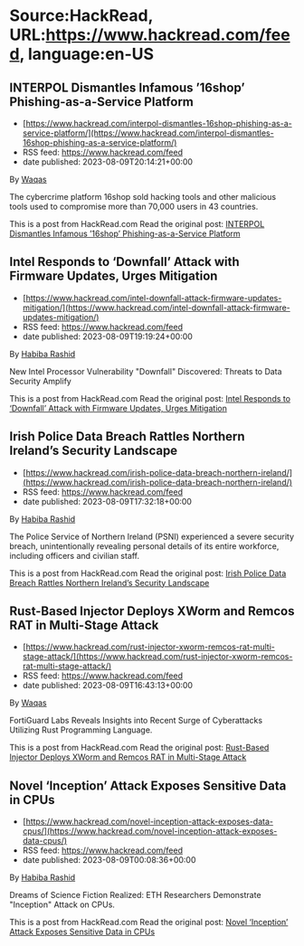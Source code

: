 # Source:HackRead, URL:https://www.hackread.com/feed, language:en-US

## INTERPOL Dismantles Infamous ’16shop’ Phishing-as-a-Service Platform
 - [https://www.hackread.com/interpol-dismantles-16shop-phishing-as-a-service-platform/](https://www.hackread.com/interpol-dismantles-16shop-phishing-as-a-service-platform/)
 - RSS feed: https://www.hackread.com/feed
 - date published: 2023-08-09T20:14:21+00:00

<p>By <a href="https://www.hackread.com/author/hackread/" rel="nofollow">Waqas</a></p>
<p>The cybercrime platform 16shop sold hacking tools and other malicious tools used to compromise more than 70,000 users in 43 countries.</p>
<p>This is a post from HackRead.com Read the original post: <a href="https://www.hackread.com/interpol-dismantles-16shop-phishing-as-a-service-platform/" rel="nofollow">INTERPOL Dismantles Infamous &#8217;16shop&#8217; Phishing-as-a-Service Platform</a></p>

## Intel Responds to ‘Downfall’ Attack with Firmware Updates, Urges Mitigation
 - [https://www.hackread.com/intel-downfall-attack-firmware-updates-mitigation/](https://www.hackread.com/intel-downfall-attack-firmware-updates-mitigation/)
 - RSS feed: https://www.hackread.com/feed
 - date published: 2023-08-09T19:19:24+00:00

<p>By <a href="https://www.hackread.com/author/habiba/" rel="nofollow">Habiba Rashid</a></p>
<p>New Intel Processor Vulnerability "Downfall" Discovered: Threats to Data Security Amplify</p>
<p>This is a post from HackRead.com Read the original post: <a href="https://www.hackread.com/intel-downfall-attack-firmware-updates-mitigation/" rel="nofollow">Intel Responds to &#8216;Downfall&#8217; Attack with Firmware Updates, Urges Mitigation</a></p>

## Irish Police Data Breach Rattles Northern Ireland’s Security Landscape
 - [https://www.hackread.com/irish-police-data-breach-northern-ireland/](https://www.hackread.com/irish-police-data-breach-northern-ireland/)
 - RSS feed: https://www.hackread.com/feed
 - date published: 2023-08-09T17:32:18+00:00

<p>By <a href="https://www.hackread.com/author/habiba/" rel="nofollow">Habiba Rashid</a></p>
<p>The Police Service of Northern Ireland (PSNI) experienced a severe security breach, unintentionally revealing personal details of its entire workforce, including officers and civilian staff.</p>
<p>This is a post from HackRead.com Read the original post: <a href="https://www.hackread.com/irish-police-data-breach-northern-ireland/" rel="nofollow">Irish Police Data Breach Rattles Northern Ireland&#8217;s Security Landscape</a></p>

## Rust-Based Injector Deploys XWorm and Remcos RAT in Multi-Stage Attack
 - [https://www.hackread.com/rust-injector-xworm-remcos-rat-multi-stage-attack/](https://www.hackread.com/rust-injector-xworm-remcos-rat-multi-stage-attack/)
 - RSS feed: https://www.hackread.com/feed
 - date published: 2023-08-09T16:43:13+00:00

<p>By <a href="https://www.hackread.com/author/hackread/" rel="nofollow">Waqas</a></p>
<p>FortiGuard Labs Reveals Insights into Recent Surge of Cyberattacks Utilizing Rust Programming Language.</p>
<p>This is a post from HackRead.com Read the original post: <a href="https://www.hackread.com/rust-injector-xworm-remcos-rat-multi-stage-attack/" rel="nofollow">Rust-Based Injector Deploys XWorm and Remcos RAT in Multi-Stage Attack</a></p>

## Novel ‘Inception’ Attack Exposes Sensitive Data in CPUs
 - [https://www.hackread.com/novel-inception-attack-exposes-data-cpus/](https://www.hackread.com/novel-inception-attack-exposes-data-cpus/)
 - RSS feed: https://www.hackread.com/feed
 - date published: 2023-08-09T00:08:36+00:00

<p>By <a href="https://www.hackread.com/author/habiba/" rel="nofollow">Habiba Rashid</a></p>
<p>Dreams of Science Fiction Realized: ETH Researchers Demonstrate "Inception" Attack on CPUs.</p>
<p>This is a post from HackRead.com Read the original post: <a href="https://www.hackread.com/novel-inception-attack-exposes-data-cpus/" rel="nofollow">Novel &#8216;Inception&#8217; Attack Exposes Sensitive Data in CPUs</a></p>

